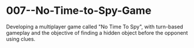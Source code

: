 # 007--No-Time-to-Spy-Game
Developing a multiplayer game called "No Time To Spy", with turn-based gameplay and the objective of finding a hidden object before the opponent using clues.
